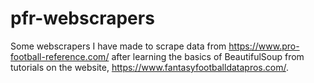 # pfr-webscrapers
Some webscrapers I have made to scrape data from https://www.pro-football-reference.com/ after learning the basics of BeautifulSoup from tutorials on the website, https://www.fantasyfootballdatapros.com/.
